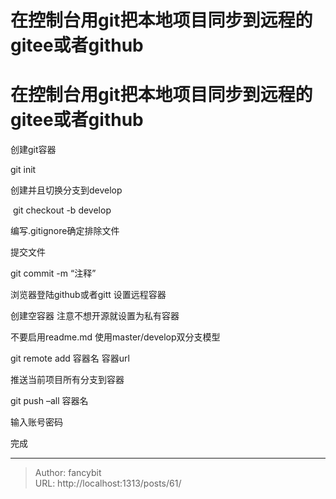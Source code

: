 # 在控制台用git把本地项目同步到远程的gitee或者github

<div class="header"><h1 class="single-title animate__animated animate__pulse animate__faster">在控制台用git把本地项目同步到远程的gitee或者github</h1></div>

<div class="content" id="content"><p>创建git容器</p><p>git init</p><p>创建并且切换分支到develop</p><p>&nbsp;git checkout -b develop</p><p>编写.gitignore确定排除文件</p><p>提交文件</p><p>git commit -m “注释”</p><p>浏览器登陆github或者gitt 设置远程容器</p><p>创建空容器 注意不想开源就设置为私有容器</p><p>不要启用readme.md 使用master/develop双分支模型</p><!-- raw HTML omitted --><!-- raw HTML omitted --><p>git remote add 容器名 容器url</p><p>推送当前项目所有分支到容器</p><p>git push –all 容器名</p><p>输入账号密码</p><p>完成</p><!-- raw HTML omitted --></div>



---

> Author: fancybit  
> URL: http://localhost:1313/posts/61/  


